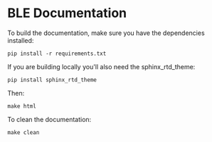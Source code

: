 # BLE Documentation

To build the documentation, make sure you have the dependencies installed:

```
pip install -r requirements.txt
```

If you are building locally you'll also need the sphinx_rtd_theme:

```
pip install sphinx_rtd_theme
```

Then:

```
make html
```

To clean the documentation:

```
make clean
```
